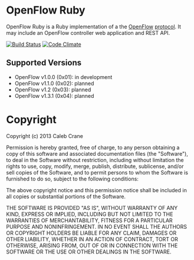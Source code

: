 # OpenFlow Ruby

OpenFlow Ruby is a Ruby implementation of a the [OpenFlow](http://www.openflow.org/) [protocol](https://www.opennetworking.org/sdn-resources/onf-specifications/openflow). 
It may include an OpenFlow controller web application and REST API.

[![Build Status](https://travis-ci.org/simulacre/openflow.png?branch=master)](https://travis-ci.org/simulacre/openflow)
[![Code Climate](https://codeclimate.com/github/simulacre/openflow.png)](https://codeclimate.com/github/simulacre/openflow)

## Supported Versions

- OpenFlow v1.0.0 (0x01):  in development
- OpenFlow v1.1.0 (0x02):  planned
- OpenFlow v1.2 (0x03):  planned
- OpenFlow v1.3.1 (0x04):  planned

# Copyright

Copyright (c) 2013 Caleb Crane

Permission is hereby granted, free of charge, to any person obtaining a
copy of this software and associated documentation files (the "Software"),
to deal in the Software without restriction, including without limitation 
the rights to use, copy, modify, merge, publish, distribute, sublicense,
and/or sell copies of the Software, and to permit persons to whom the
Software is furnished to do so, subject to the following conditions:

The above copyright notice and this permission notice shall be included
in all copies or substantial portions of the Software.

THE SOFTWARE IS PROVIDED "AS IS", WITHOUT WARRANTY OF ANY KIND, EXPRESS
OR IMPLIED, INCLUDING BUT NOT LIMITED TO THE WARRANTIES OF
MERCHANTABILITY, FITNESS FOR A PARTICULAR PURPOSE AND NONINFRINGEMENT.
IN NO EVENT SHALL THE AUTHORS OR COPYRIGHT HOLDERS BE LIABLE FOR ANY
CLAIM, DAMAGES OR OTHER LIABILITY, WHETHER IN AN ACTION OF CONTRACT,
TORT OR OTHERWISE, ARISING FROM, OUT OF OR IN CONNECTION WITH THE
SOFTWARE OR THE USE OR OTHER DEALINGS IN THE SOFTWARE.
